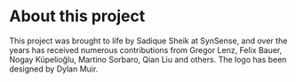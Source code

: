 # About this project

This project was brought to life by Sadique Sheik at SynSense, and over the years has received numerous contributions from Gregor Lenz, Felix Bauer, Nogay Küpelioğlu, Martino Sorbaro, Qian Liu and others. The logo has been designed by Dylan Muir. 